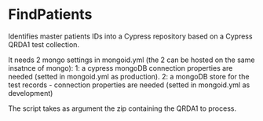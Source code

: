 # FindPatients
Identifies master patients IDs into a Cypress repository based on a Cypress QRDA1 test collection.

It needs 2 mongo settings in mongoid.yml (the 2 can be hosted on the same insatnce of mongo):
1: a cypress mongoDB connection properties are needed (setted in  mongoid.yml as production).
2: a mongoDB store for the test records - connection properties are needed (setted in  mongoid.yml as development)


The script takes as argument the zip containing the QRDA1 to process.
